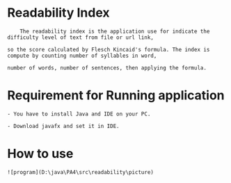 # Readability Index
    
        The readability index is the application use for indicate the difficulty level of text from file or url link, 
    
    so the score calculated by Flesch Kincaid's formula. The index is compute by counting number of syllables in word, 
    
    number of words, number of sentences, then applying the formula.

# Requirement for Running application

    - You have to install Java and IDE on your PC.

    - Download javafx and set it in IDE.

# How to use

    ![program](D:\java\PA4\src\readability\picture)

    